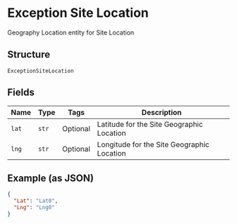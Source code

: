 
# Exception Site Location

Geography Location entity for Site Location

## Structure

`ExceptionSiteLocation`

## Fields

| Name | Type | Tags | Description |
|  --- | --- | --- | --- |
| `lat` | `str` | Optional | Latitude for the Site Geographic Location |
| `lng` | `str` | Optional | Longitude for the Site Geographic Location |

## Example (as JSON)

```json
{
  "Lat": "Lat0",
  "Lng": "Lng0"
}
```

